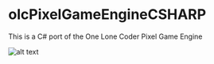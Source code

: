 # olcPixelGameEngineCSHARP
This is a C# port of the One Lone Coder Pixel Game Engine

![alt text](https://i.imgur.com/Q0NdfHd.gifv)
